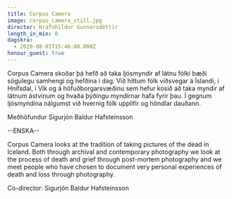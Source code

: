 ```yaml
---
title: Corpus Camera
image: corpus_camera_still.jpg
director: Hrafnhildur Gunnarsdóttir
length_in_min: 0
dagskra:
  - 2020-08-01T15:46:00.000Z
honour_guest: true
---
```

Corpus Camera skoðar þá hefð að taka ljósmyndir af látnu fólki bæði sögulegu samhengi og hefðina í dag. Við hittum fólk víðsvegar á Íslandi, í Hnífsdal, í Vík og á höfuðborgarsvæðinu sem hefur kosið að taka myndir af látnum ástvinum og hvaða þýðingu myndirnar hafa fyrir þau. Í gegnum ljósmyndina nálgumst við hvernig fólk upplifir og höndlar dauðann.

Meðhöfundur Sigurjón Baldur Hafsteinsson

\--ENSKA--

Corpus Camera looks at the tradition of taking pictures of the dead in Iceland. Both through archival and contemporary photography we look at the process of death and grief through post-mortem photography and we meet people who have chosen to document very personal experiences of death and loss through photography.

Co-director: Sigurjón Baldur Hafsteinsson